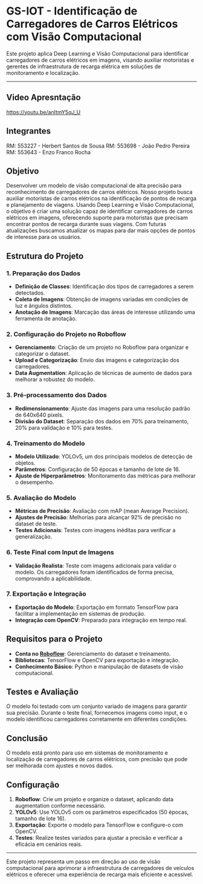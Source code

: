 # GS-IOT - Identificação de Carregadores de Carros Elétricos com Visão Computacional

Este projeto aplica Deep Learning e Visão Computacional para identificar carregadores de carros elétricos em imagens, visando auxiliar motoristas e gerentes de infraestrutura de recarga elétrica em soluções de monitoramento e localização.

---

## Video Apresntação
https://youtu.be/anItmY5qJ_U

## Integrantes
RM: 553227 - Herbert Santos de Sousa
RM: 553698 - João Pedro Pereira
RM: 553643 - Enzo Franco Rocha

## Objetivo
Desenvolver um modelo de visão computacional de alta precisão para reconhecimento de carregadores de carros elétricos.
Nosso projeto busca auxiliar motoristas de carros elétricos na identificação de pontos de recarga e planejamento de viagens. Usando Deep Learning e Visão Computacional, o objetivo é criar uma solução capaz de identificar carregadores de carros elétricos em imagens, oferecendo suporte para motoristas que precisam encontrar pontos de recarga durante suas viagens. Com futuras atualizações buscamos atualizar os mapas para dar mais opções de pontos de interesse para os usuários.

## Estrutura do Projeto

### 1. Preparação dos Dados
- **Definição de Classes**: Identificação dos tipos de carregadores a serem detectados.
- **Coleta de Imagens**: Obtenção de imagens variadas em condições de luz e ângulos distintos.
- **Anotação de Imagens**: Marcação das áreas de interesse utilizando uma ferramenta de anotação.

### 2. Configuração do Projeto no Roboflow
- **Gerenciamento**: Criação de um projeto no Roboflow para organizar e categorizar o dataset.
- **Upload e Categorização**: Envio das imagens e categorização dos carregadores.
- **Data Augmentation**: Aplicação de técnicas de aumento de dados para melhorar a robustez do modelo.

### 3. Pré-processamento dos Dados
- **Redimensionamento**: Ajuste das imagens para uma resolução padrão de 640x640 pixels.
- **Divisão do Dataset**: Separação dos dados em 70% para treinamento, 20% para validação e 10% para testes.

### 4. Treinamento do Modelo
- **Modelo Utilizado**: YOLOv5, um dos principais modelos de detecção de objetos.
- **Parâmetros**: Configuração de 50 épocas e tamanho de lote de 16.
- **Ajuste de Hiperparâmetros**: Monitoramento das métricas para melhorar o desempenho.

### 5. Avaliação do Modelo
- **Métricas de Precisão**: Avaliação com mAP (mean Average Precision).
- **Ajustes de Precisão**: Melhorias para alcançar 92% de precisão no dataset de teste.
- **Testes Adicionais**: Testes com imagens inéditas para verificar a generalização.

### 6. Teste Final com Input de Imagens
- **Validação Realista**: Teste com imagens adicionais para validar o modelo. Os carregadores foram identificados de forma precisa, comprovando a aplicabilidade.

### 7. Exportação e Integração
- **Exportação do Modelo**: Exportação em formato TensorFlow para facilitar a implementação em sistemas de produção.
- **Integração com OpenCV**: Preparado para integração em tempo real.

## Requisitos para o Projeto

- **Conta no [Roboflow](https://roboflow.com/)**: Gerenciamento do dataset e treinamento.
- **Bibliotecas**: TensorFlow e OpenCV para exportação e integração.
- **Conhecimento Básico**: Python e manipulação de datasets de visão computacional.

## Testes e Avaliação
O modelo foi testado com um conjunto variado de imagens para garantir sua precisão. Durante o teste final, fornecemos imagens como input, e o modelo identificou carregadores corretamente em diferentes condições.

## Conclusão
O modelo está pronto para uso em sistemas de monitoramento e localização de carregadores de carros elétricos, com precisão que pode ser melhorada com ajustes e novos dados.

## Configuração

1. **Roboflow**: Crie um projeto e organize o dataset, aplicando data augmentation conforme necessário.
2. **YOLOv5**: Use YOLOv5 com os parâmetros especificados (50 épocas, tamanho de lote 16).
3. **Exportação**: Exporte o modelo para TensorFlow e configure-o com OpenCV.
4. **Testes**: Realize testes variados para ajustar a precisão e verificar a eficácia em cenários reais.

--- 

Este projeto representa um passo em direção ao uso de visão computacional para aprimorar a infraestrutura de carregadores de veículos elétricos e oferecer uma experiência de recarga mais eficiente e acessível.
